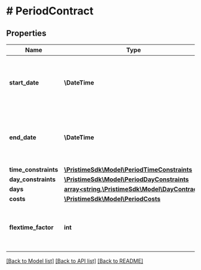 # # PeriodContract

## Properties

Name | Type | Description | Notes
------------ | ------------- | ------------- | -------------
**start_date** | **\DateTime** | First date (inclusive) of the contract period. All period-level rules and limits begin applying from this date. |
**end_date** | **\DateTime** | Last date (inclusive) of the contract period. All period-level rules and limits stop applying after this date. |
**time_constraints** | [**\PristimeSdk\Model\PeriodTimeConstraints**](PeriodTimeConstraints.md) |  | [optional]
**day_constraints** | [**\PristimeSdk\Model\PeriodDayConstraints**](PeriodDayConstraints.md) |  | [optional]
**days** | [**array<string,\PristimeSdk\Model\DayContract>**](DayContract.md) |  | [optional]
**costs** | [**\PristimeSdk\Model\PeriodCosts**](PeriodCosts.md) |  | [optional]
**flextime_factor** | **int** | Factor by which the flextime is multiplied before being added to the flextime_balance. | [optional] [default to 1]

[[Back to Model list]](../../README.md#models) [[Back to API list]](../../README.md#endpoints) [[Back to README]](../../README.md)
